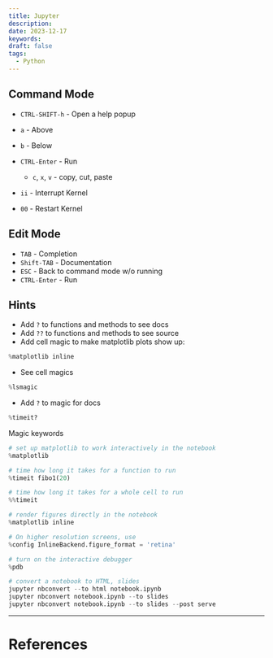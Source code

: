 ```yaml
---
title: Jupyter
description: 
date: 2023-12-17
keywords: 
draft: false
tags:
  - Python
---
```

## Command Mode

- `CTRL-SHIFT-h` - Open a help popup

- `a` - Above
- `b` - Below
- `CTRL-Enter` - Run
    - `c`, `x`, `v` - copy, cut, paste
- `ii` - Interrupt Kernel
- `00` - Restart Kernel
## Edit Mode

- `TAB` - Completion
- `Shift-TAB` - Documentation
- `ESC` - Back to command mode w/o running
- `CTRL-Enter` - Run
## Hints

- Add `?` to functions and methods to see docs
- Add `??` to functions and methods to see source
- Add cell magic to make matplotlib plots show up:
```python
%matplotlib inline
```
- See cell magics
```python
%lsmagic
```
- Add `?` to magic for docs
```python
%timeit?
```

Magic keywords
```python
# set up matplotlib to work interactively in the notebook
%matplotlib

# time how long it takes for a function to run
%timeit fibo1(20)

# time how long it takes for a whole cell to run
%%timeit

# render figures directly in the notebook
%matplotlib inline

# On higher resolution screens, use
%config InlineBackend.figure_format = 'retina'

# turn on the interactive debugger
%pdb

# convert a notebook to HTML, slides
jupyter nbconvert --to html notebook.ipynb
jupyter nbconvert notebook.ipynb --to slides
jupyter nbconvert notebook.ipynb --to slides --post serve
```
---
# References
